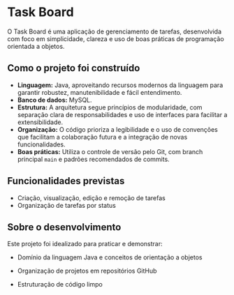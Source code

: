 # Task Board

O Task Board é uma aplicação de gerenciamento de tarefas, desenvolvida com foco em simplicidade, clareza e uso de boas práticas de programação orientada a objetos.

## Como o projeto foi construído

- **Linguagem:** Java, aproveitando recursos modernos da linguagem para garantir robustez, manutenibilidade e fácil entendimento.
- **Banco de dados:** MySQL.
- **Estrutura:** A arquitetura segue princípios de modularidade, com separação clara de responsabilidades e uso de interfaces para facilitar a extensibilidade.
- **Organização:** O código prioriza a legibilidade e o uso de convenções que facilitam a colaboração futura e a integração de novas funcionalidades.
- **Boas práticas:** Utiliza o controle de versão pelo Git, com branch principal `main` e padrões recomendados de commits.

## Funcionalidades previstas

- Criação, visualização, edição e remoção de tarefas
- Organização de tarefas por status


## Sobre o desenvolvimento

Este projeto foi idealizado para praticar e demonstrar:
- Domínio da linguagem Java e conceitos de orientação a objetos
- Organização de projetos em repositórios GitHub

- Estruturação de código limpo
